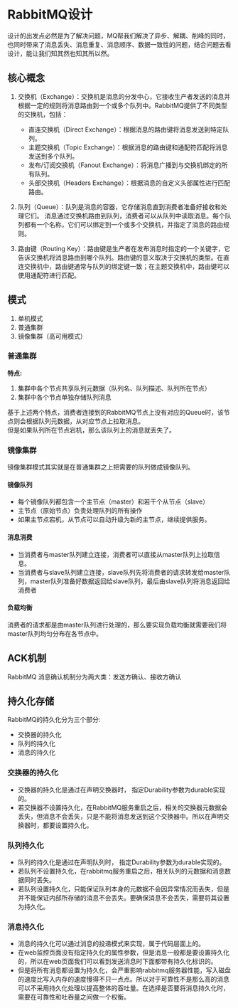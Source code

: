 # RabbitMQ设计

设计的出发点必然是为了解决问题，MQ帮我们解决了异步、解耦、削峰的同时，
也同时带来了消息丢失、消息重复、消息顺序、数据一致性的问题，结合问题去看设计，能让我们知其然也知其所以然。

## 核心概念

1. 交换机（Exchange）：交换机是消息的分发中心，它接收生产者发送的消息并根据一定的规则将消息路由到一个或多个队列中。RabbitMQ提供了不同类型的交换机，包括：

   - 直连交换机（Direct Exchange）：根据消息的路由键将消息发送到特定队列。
   - 主题交换机（Topic Exchange）：根据消息的路由键和通配符匹配将消息发送到多个队列。
   - 发布/订阅交换机（Fanout Exchange）：将消息广播到与交换机绑定的所有队列。
   - 头部交换机（Headers Exchange）：根据消息的自定义头部属性进行匹配路由。

2. 队列（Queue）：队列是消息的容器，它存储消息直到消费者准备好接收和处理它们。 消息通过交换机路由到队列，消费者可以从队列中读取消息。每个队列都有一个名称，它们可以绑定到一个或多个交换机，并指定了消息的路由规则。

3. 路由键（Routing Key）：路由键是生产者在发布消息时指定的一个关键字，它告诉交换机将消息路由到哪个队列。路由键的意义取决于交换机的类型。在直连交换机中，路由键通常与队列的绑定键一致；在主题交换机中，路由键可以使用通配符进行匹配。

## 模式

1. 单机模式
2. 普通集群
3. 镜像集群（高可用模式）

### 普通集群
**特点:**  
1. 集群中各个节点共享队列元数据（队列名、队列描述、队列所在节点）
2. 集群中各个节点单独存储队列消息

基于上述两个特点，消费者连接到的RabbitMQ节点上没有对应的Queue时，该节点则会根据队列元数据，从对应节点上拉取消息。  
但是如果队列所在节点宕机，那么该队列上的消息就丢失了。

### 镜像集群
镜像集群模式其实就是在普通集群之上把需要的队列做成镜像队列。

#### 镜像队列
- 每个镜像队列都包含一个主节点（master）和若干个从节点（slave）
- 主节点（原始节点）负责处理队列的所有操作
- 如果主节点宕机，从节点可以自动升级为新的主节点，继续提供服务。 

#### 消息消费
- 当消费者与master队列建立连接，消费者可以直接从master队列上拉取信息。
- 当消费者与slave队列建立连接，slave队列先将消费者的请求转发给master队列，master队列准备好数据返回给slave队列，最后由slave队列将消息返回给消费者

#### 负载均衡
消费者的请求都是由master队列进行处理的，那么要实现负载均衡就需要我们将master队列均匀分布在各节点中。

## ACK机制

RabbitMQ 消息确认机制分为两大类：发送方确认、接收方确认


## 持久化存储

RabbitMQ的持久化分为三个部分:  
- 交换器的持久化
- 队列的持久化
- 消息的持久化

### 交换器的持久化
- 交换器的持久化是通过在声明交换器时， 指定Durability参数为durable实现的。
- 若交换器不设置持久化，在RabbitMQ服务重启之后，相关的交换器元数据会丢失，但消息不会丢失，只是不能将消息发送到这个交换器中。所以在声明交换器时，都要设置持久化。


### 队列持久化

- 队列的持久化是通过在声明队列时， 指定Durability参数为durable实现的。
- 若队列不设置持久化，在rabbitmq服务重启之后，相关队列的元数据和消息数据同时丢失。
- 若队列设置持久化，只能保证队列本身的元数据不会因异常情况而丢失，但是并不能保证内部所存储的消息不会丢失。要确保消息不会丢失，需要将其设置为持久化。


### 消息持久化

- 消息的持久化可以通过消息的投递模式来实现，属于代码层面上的。
- 在web监控页面没有指定持久化的属性参数，但是消息一般都是要设置持久化的，所以在web页面我们可以看到发送消息时下面都带有持久化标识的。
- 但是将所有消息都设置为持久化，会严重影响rabbitmq服务器性能，写入磁盘的速度比写入内存的速度慢得不只一点点。所以对于可靠性不是那么高的消息可以不采用持久化处理以提高整体的吞吐量。在选择是否要将消息持久化时，需要在可靠性和吐吞量之间做一个权衡。
